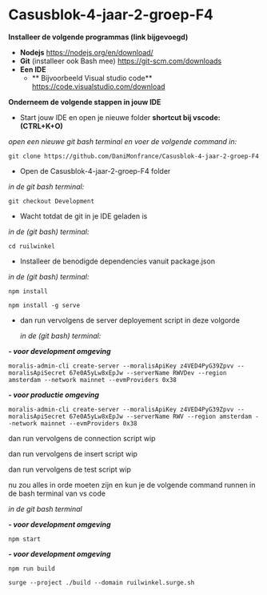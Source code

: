# Casusblok-4-jaar-2-groep-F4

**Installeer de volgende programmas (link bijgevoegd)**

- **Nodejs**
  https://nodejs.org/en/download/
- **Git** (installeer ook Bash mee)
  https://git-scm.com/downloads
- **Een IDE**
  - ** Bijvoorbeeld Visual studio code**
  https://code.visualstudio.com/download

**Onderneem de volgende stappen in jouw IDE**

- Start jouw IDE en open je nieuwe folder **shortcut bij vscode: (CTRL+K+O)**

_open een nieuwe git bash terminal en voer de volgende command in:_

`git clone https://github.com/DaniMonfrance/Casusblok-4-jaar-2-groep-F4`

- Open de Casusblok-4-jaar-2-groep-F4 folder

_in de git bash terminal:_

`git checkout Development`

- Wacht totdat de git in je IDE geladen is

_in de (git bash) terminal:_

`cd ruilwinkel`

- Installeer de benodigde dependencies vanuit package.json

_in de (git bash) terminal:_

  `npm install`

  `npm install -g serve`

- dan run vervolgens de server deployement script in deze volgorde

  _in de (git bash) terminal:_

**_- voor development omgeving_**

  `moralis-admin-cli create-server --moralisApiKey z4VED4PyG39Zpvv --moralisApiSecret 67e0A5yLw8xEpJw --serverName RWVDev --region amsterdam --network mainnet --evmProviders 0x38`

**_- voor productie omgeving_**

`moralis-admin-cli create-server --moralisApiKey z4VED4PyG39Zpvv --moralisApiSecret 67e0A5yLw8xEpJw --serverName RWV --region amsterdam --network mainnet --evmProviders 0x38`

dan run vervolgens de connection script
wip

dan run vervolgens de insert script
wip

dan run vervolgens de test script
wip

nu zou alles in orde moeten zijn en kun je de volgende command runnen in de bash terminal van vs code

_in de git bash terminal_

**_- voor development omgeving_**

`npm start`

**_- voor development omgeving_**

`npm run build`

`surge --project ./build --domain ruilwinkel.surge.sh  `
